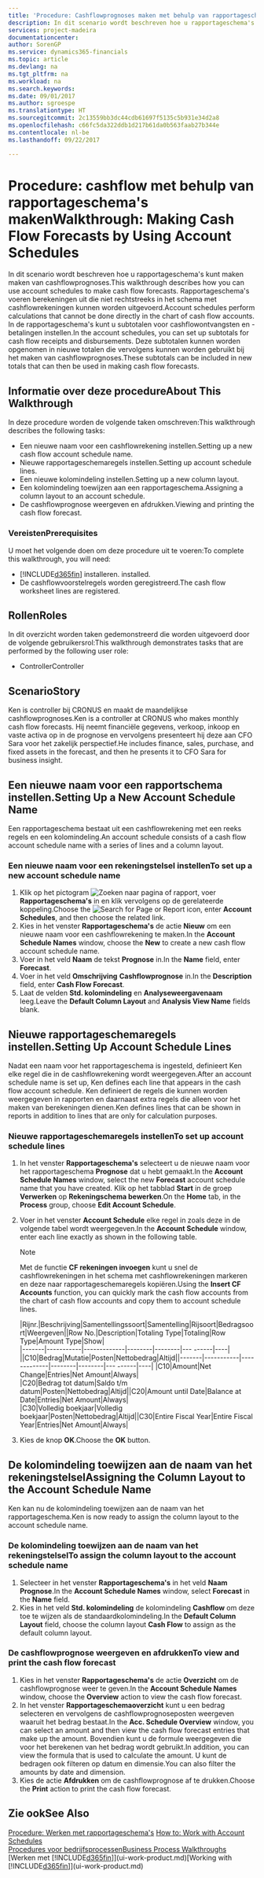 ```yaml
---
title: 'Procedure: Cashflowprognoses maken met behulp van rapportageschema''s | Microsoft Docs'
description: In dit scenario wordt beschreven hoe u rapportageschema's kunt maken maken van cashflowprognoses. Rapportageschema's voeren berekeningen uit die niet rechtstreeks in het schema met cashflowrekeningen kunnen worden uitgevoerd. In de rapportageschema's kunt u subtotalen voor cashflowontvangsten en -betalingen instellen. Deze subtotalen kunnen worden opgenomen in nieuwe totalen die vervolgens kunnen worden gebruikt bij het maken van cashflowprognoses.
services: project-madeira
documentationcenter: 
author: SorenGP
ms.service: dynamics365-financials
ms.topic: article
ms.devlang: na
ms.tgt_pltfrm: na
ms.workload: na
ms.search.keywords: 
ms.date: 09/01/2017
ms.author: sgroespe
ms.translationtype: HT
ms.sourcegitcommit: 2c13559bb3dc44cdb61697f5135c5b931e34d2a8
ms.openlocfilehash: c66fc5da322ddb1d217b61da0b563faab27b344e
ms.contentlocale: nl-be
ms.lasthandoff: 09/22/2017

---
```

# <a name="walkthrough-making-cash-flow-forecasts-by-using-account-schedules"></a><span data-ttu-id="2b5e8-106">Procedure: cashflow met behulp van rapportageschema's maken</span><span class="sxs-lookup"><span data-stu-id="2b5e8-106">Walkthrough: Making Cash Flow Forecasts by Using Account Schedules</span></span>
<span data-ttu-id="2b5e8-107">In dit scenario wordt beschreven hoe u rapportageschema's kunt maken maken van cashflowprognoses.</span><span class="sxs-lookup"><span data-stu-id="2b5e8-107">This walkthrough describes how you can use account schedules to make cash flow forecasts.</span></span> <span data-ttu-id="2b5e8-108">Rapportageschema's voeren berekeningen uit die niet rechtstreeks in het schema met cashflowrekeningen kunnen worden uitgevoerd.</span><span class="sxs-lookup"><span data-stu-id="2b5e8-108">Account schedules perform calculations that cannot be done directly in the chart of cash flow accounts.</span></span> <span data-ttu-id="2b5e8-109">In de rapportageschema's kunt u subtotalen voor cashflowontvangsten en -betalingen instellen.</span><span class="sxs-lookup"><span data-stu-id="2b5e8-109">In the account schedules, you can set up subtotals for cash flow receipts and disbursements.</span></span> <span data-ttu-id="2b5e8-110">Deze subtotalen kunnen worden opgenomen in nieuwe totalen die vervolgens kunnen worden gebruikt bij het maken van cashflowprognoses.</span><span class="sxs-lookup"><span data-stu-id="2b5e8-110">These subtotals can be included in new totals that can then be used in making cash flow forecasts.</span></span>  

## <a name="about-this-walkthrough"></a><span data-ttu-id="2b5e8-111">Informatie over deze procedure</span><span class="sxs-lookup"><span data-stu-id="2b5e8-111">About This Walkthrough</span></span>  
<span data-ttu-id="2b5e8-112">In deze procedure worden de volgende taken omschreven:</span><span class="sxs-lookup"><span data-stu-id="2b5e8-112">This walkthrough describes the following tasks:</span></span>  

- <span data-ttu-id="2b5e8-113">Een nieuwe naam voor een cashflowrekening instellen.</span><span class="sxs-lookup"><span data-stu-id="2b5e8-113">Setting up a new cash flow account schedule name.</span></span>  
- <span data-ttu-id="2b5e8-114">Nieuwe rapportageschemaregels instellen.</span><span class="sxs-lookup"><span data-stu-id="2b5e8-114">Setting up account schedule lines.</span></span>  
- <span data-ttu-id="2b5e8-115">Een nieuwe kolomindeling instellen.</span><span class="sxs-lookup"><span data-stu-id="2b5e8-115">Setting up a new column layout.</span></span>  
- <span data-ttu-id="2b5e8-116">Een kolomindeling toewijzen aan een rapportageschema.</span><span class="sxs-lookup"><span data-stu-id="2b5e8-116">Assigning a column layout to an account schedule.</span></span>  
- <span data-ttu-id="2b5e8-117">De cashflowprognose weergeven en afdrukken.</span><span class="sxs-lookup"><span data-stu-id="2b5e8-117">Viewing and printing the cash flow forecast.</span></span>  

### <a name="prerequisites"></a><span data-ttu-id="2b5e8-118">Vereisten</span><span class="sxs-lookup"><span data-stu-id="2b5e8-118">Prerequisites</span></span>  
<span data-ttu-id="2b5e8-119">U moet het volgende doen om deze procedure uit te voeren:</span><span class="sxs-lookup"><span data-stu-id="2b5e8-119">To complete this walkthrough, you will need:</span></span>  

- [!INCLUDE[d365fin](includes/d365fin_md.md)]<span data-ttu-id="2b5e8-120"> installeren.</span><span class="sxs-lookup"><span data-stu-id="2b5e8-120"> installed.</span></span>  
- <span data-ttu-id="2b5e8-121">De cashflowvoorstelregels worden geregistreerd.</span><span class="sxs-lookup"><span data-stu-id="2b5e8-121">The cash flow worksheet lines are registered.</span></span>  

## <a name="roles"></a><span data-ttu-id="2b5e8-122">Rollen</span><span class="sxs-lookup"><span data-stu-id="2b5e8-122">Roles</span></span>  
<span data-ttu-id="2b5e8-123">In dit overzicht worden taken gedemonstreerd die worden uitgevoerd door de volgende gebruikersrol:</span><span class="sxs-lookup"><span data-stu-id="2b5e8-123">This walkthrough demonstrates tasks that are performed by the following user role:</span></span>  

- <span data-ttu-id="2b5e8-124">Controller</span><span class="sxs-lookup"><span data-stu-id="2b5e8-124">Controller</span></span>  

## <a name="story"></a><span data-ttu-id="2b5e8-125">Scenario</span><span class="sxs-lookup"><span data-stu-id="2b5e8-125">Story</span></span>  
<span data-ttu-id="2b5e8-126">Ken is controller bij CRONUS en maakt de maandelijkse cashflowprognoses.</span><span class="sxs-lookup"><span data-stu-id="2b5e8-126">Ken is a controller at CRONUS who makes monthly cash flow forecasts.</span></span> <span data-ttu-id="2b5e8-127">Hij neemt financiële gegevens, verkoop, inkoop en vaste activa op in de prognose en vervolgens presenteert hij deze aan CFO Sara voor het zakelijk perspectief.</span><span class="sxs-lookup"><span data-stu-id="2b5e8-127">He includes finance, sales, purchase, and fixed assets in the forecast, and then he presents it to CFO Sara for business insight.</span></span>  

## <a name="setting-up-a-new-account-schedule-name"></a><span data-ttu-id="2b5e8-128">Een nieuwe naam voor een rapportschema instellen.</span><span class="sxs-lookup"><span data-stu-id="2b5e8-128">Setting Up a New Account Schedule Name</span></span>  
<span data-ttu-id="2b5e8-129">Een rapportageschema bestaat uit een cashflowrekening met een reeks regels en een kolomindeling.</span><span class="sxs-lookup"><span data-stu-id="2b5e8-129">An account schedule consists of a cash flow account schedule name with a series of lines and a column layout.</span></span>  

### <a name="to-set-up-a-new-account-schedule-name"></a><span data-ttu-id="2b5e8-130">Een nieuwe naam voor een rekeningstelsel instellen</span><span class="sxs-lookup"><span data-stu-id="2b5e8-130">To set up a new account schedule name</span></span>  

1.  <span data-ttu-id="2b5e8-131">Klik op het pictogram ![Zoeken naar pagina of rapport](media/ui-search/search_small.png "pictogram Zoeken naar pagina of rapport"), voer **Rapportageschema's** in en klik vervolgens op de gerelateerde koppeling.</span><span class="sxs-lookup"><span data-stu-id="2b5e8-131">Choose the ![Search for Page or Report](media/ui-search/search_small.png "Search for Page or Report icon") icon, enter **Account Schedules**, and then choose the related link.</span></span>  
2.  <span data-ttu-id="2b5e8-132">Kies in het venster **Rapportageschema's** de actie **Nieuw** om een nieuwe naam voor een cashflowrekening te maken.</span><span class="sxs-lookup"><span data-stu-id="2b5e8-132">In the **Account Schedule Names** window, choose the **New** to create a new cash flow account schedule name.</span></span>  
3.  <span data-ttu-id="2b5e8-133">Voer in het veld **Naam** de tekst **Prognose** in.</span><span class="sxs-lookup"><span data-stu-id="2b5e8-133">In the **Name** field, enter **Forecast**.</span></span>  
4.  <span data-ttu-id="2b5e8-134">Voer in het veld **Omschrijving** **Cashflowprognose** in.</span><span class="sxs-lookup"><span data-stu-id="2b5e8-134">In the **Description** field, enter **Cash Flow Forecast**.</span></span>  
5.  <span data-ttu-id="2b5e8-135">Laat de velden **Std. kolomindeling** en **Analyseweergavenaam** leeg.</span><span class="sxs-lookup"><span data-stu-id="2b5e8-135">Leave the **Default Column Layout** and **Analysis View Name** fields blank.</span></span>  

## <a name="setting-up-account-schedule-lines"></a><span data-ttu-id="2b5e8-136">Nieuwe rapportageschemaregels instellen.</span><span class="sxs-lookup"><span data-stu-id="2b5e8-136">Setting Up Account Schedule Lines</span></span>  
<span data-ttu-id="2b5e8-137">Nadat een naam voor het rapportageschema is ingesteld, definieert Ken elke regel die in de cashflowrekening wordt weergegeven.</span><span class="sxs-lookup"><span data-stu-id="2b5e8-137">After an account schedule name is set up, Ken defines each line that appears in the cash flow account schedule.</span></span> <span data-ttu-id="2b5e8-138">Ken definieert de regels die kunnen worden weergegeven in rapporten en daarnaast extra regels die alleen voor het maken van berekeningen dienen.</span><span class="sxs-lookup"><span data-stu-id="2b5e8-138">Ken defines lines that can be shown in reports in addition to lines that are only for calculation purposes.</span></span>  

### <a name="to-set-up-account-schedule-lines"></a><span data-ttu-id="2b5e8-139">Nieuwe rapportageschemaregels instellen</span><span class="sxs-lookup"><span data-stu-id="2b5e8-139">To set up account schedule lines</span></span>  

1.  <span data-ttu-id="2b5e8-140">In het venster **Rapportageschema's** selecteert u de nieuwe naam voor het rapportageschema **Prognose** dat u hebt gemaakt.</span><span class="sxs-lookup"><span data-stu-id="2b5e8-140">In the **Account Schedule Names** window, select the new **Forecast** account schedule name that you have created.</span></span> <span data-ttu-id="2b5e8-141">Klik op het tabblad **Start** in de groep **Verwerken** op **Rekeningschema bewerken**.</span><span class="sxs-lookup"><span data-stu-id="2b5e8-141">On the **Home** tab, in the **Process** group, choose **Edit Account Schedule**.</span></span>  
2.  <span data-ttu-id="2b5e8-142">Voer in het venster **Account Schedule** elke regel in zoals deze in de volgende tabel wordt weergegeven.</span><span class="sxs-lookup"><span data-stu-id="2b5e8-142">In the **Account Schedule** window, enter each line exactly as shown in the following table.</span></span>  

    > [!NOTE]  
    >  <span data-ttu-id="2b5e8-143">Met de functie **CF rekeningen invoegen** kunt u snel de cashflowrekeningen in het schema met cashflowrekeningen markeren en deze naar rapportageschemaregels kopiëren.</span><span class="sxs-lookup"><span data-stu-id="2b5e8-143">Using the **Insert CF Accounts** function, you can quickly mark the cash flow accounts from the chart of cash flow accounts and copy them to account schedule lines.</span></span>  

    <span data-ttu-id="2b5e8-144">|Rijnr.|Beschrijving|Samentellingssoort|Samentelling|Rijsoort|Bedragsoort|Weergeven|</span><span class="sxs-lookup"><span data-stu-id="2b5e8-144">|Row No.|Description|Totaling Type|Totaling|Row Type|Amount Type|Show|</span></span>  
    <span data-ttu-id="2b5e8-145">|-------|-----------|-------------|--------|--------|---  ------|----| ||C10|Bedrag|Mutatie|Posten|Nettobedrag|Altijd|</span><span class="sxs-lookup"><span data-stu-id="2b5e8-145">|-------|-----------|-------------|--------|--------|---  ------|----| |C10|Amount|Net Change|Entries|Net Amount|Always|</span></span>  
    <span data-ttu-id="2b5e8-146">|C20|Bedrag tot datum|Saldo t/m datum|Posten|Nettobedrag|Altijd|</span><span class="sxs-lookup"><span data-stu-id="2b5e8-146">|C20|Amount until Date|Balance at Date|Entries|Net Amount|Always|</span></span>  
    <span data-ttu-id="2b5e8-147">|C30|Volledig boekjaar|Volledig boekjaar|Posten|Nettobedrag|Altijd|</span><span class="sxs-lookup"><span data-stu-id="2b5e8-147">|C30|Entire Fiscal Year|Entire Fiscal Year|Entries|Net Amount|Always|</span></span>  

4.  <span data-ttu-id="2b5e8-148">Kies de knop **OK**.</span><span class="sxs-lookup"><span data-stu-id="2b5e8-148">Choose the **OK** button.</span></span>  

## <a name="assigning-the-column-layout-to-the-account-schedule-name"></a><span data-ttu-id="2b5e8-149">De kolomindeling toewijzen aan de naam van het rekeningstelsel</span><span class="sxs-lookup"><span data-stu-id="2b5e8-149">Assigning the Column Layout to the Account Schedule Name</span></span>  
<span data-ttu-id="2b5e8-150">Ken kan nu de kolomindeling toewijzen aan de naam van het rapportageschema.</span><span class="sxs-lookup"><span data-stu-id="2b5e8-150">Ken is now ready to assign the column layout to the account schedule name.</span></span>  

### <a name="to-assign-the-column-layout-to-the-account-schedule-name"></a><span data-ttu-id="2b5e8-151">De kolomindeling toewijzen aan de naam van het rekeningstelsel</span><span class="sxs-lookup"><span data-stu-id="2b5e8-151">To assign the column layout to the account schedule name</span></span>  

1.  <span data-ttu-id="2b5e8-152">Selecteer in het venster **Rapportageschema's** in het veld **Naam** **Prognose**.</span><span class="sxs-lookup"><span data-stu-id="2b5e8-152">In the **Account Schedule Names** window, select **Forecast** in the **Name** field.</span></span>  
2.  <span data-ttu-id="2b5e8-153">Kies in het veld **Std. kolomindeling** de kolomindeling **Cashflow** om deze toe te wijzen als de standaardkolomindeling.</span><span class="sxs-lookup"><span data-stu-id="2b5e8-153">In the **Default Column Layout** field, choose the column layout **Cash Flow** to assign as the default column layout.</span></span>  

### <a name="to-view-and-print-the-cash-flow-forecast"></a><span data-ttu-id="2b5e8-154">De cashflowprognose weergeven en afdrukken</span><span class="sxs-lookup"><span data-stu-id="2b5e8-154">To view and print the cash flow forecast</span></span>  
1.  <span data-ttu-id="2b5e8-155">Kies in het venster **Rapportageschema's** de actie **Overzicht** om de cashflowprognose weer te geven.</span><span class="sxs-lookup"><span data-stu-id="2b5e8-155">In the **Account Schedule Names** window, choose the **Overview** action to view the cash flow forecast.</span></span>  
2.  <span data-ttu-id="2b5e8-156">In het venster **Rapportageschemaoverzicht** kunt u een bedrag selecteren en vervolgens de cashflowprognoseposten weergeven waaruit het bedrag bestaat.</span><span class="sxs-lookup"><span data-stu-id="2b5e8-156">In the **Acc. Schedule Overview** window, you can select an amount and then view the cash flow forecast entries that make up the amount.</span></span> <span data-ttu-id="2b5e8-157">Bovendien kunt u de formule weergegeven die voor het berekenen van het bedrag wordt gebruikt.</span><span class="sxs-lookup"><span data-stu-id="2b5e8-157">In addition, you can view the formula that is used to calculate the amount.</span></span> <span data-ttu-id="2b5e8-158">U kunt de bedragen ook filteren op datum en dimensie.</span><span class="sxs-lookup"><span data-stu-id="2b5e8-158">You can also filter the amounts by date and dimension.</span></span>  
3.  <span data-ttu-id="2b5e8-159">Kies de actie **Afdrukken** om de cashflowprognose af te drukken.</span><span class="sxs-lookup"><span data-stu-id="2b5e8-159">Choose the **Print** action to print the cash flow forecast.</span></span>  

## <a name="see-also"></a><span data-ttu-id="2b5e8-160">Zie ook</span><span class="sxs-lookup"><span data-stu-id="2b5e8-160">See Also</span></span>  
 <span data-ttu-id="2b5e8-161">[Procedure: Werken met rapportageschema's](bi-how-work-account-schedule.md) </span><span class="sxs-lookup"><span data-stu-id="2b5e8-161">[How to: Work with Account Schedules](bi-how-work-account-schedule.md) </span></span>  
 [<span data-ttu-id="2b5e8-162">Procedures voor bedrijfsprocessen</span><span class="sxs-lookup"><span data-stu-id="2b5e8-162">Business Process Walkthroughs</span></span>](walkthrough-business-process-walkthroughs.md)  
 <span data-ttu-id="2b5e8-163">[Werken met [!INCLUDE[d365fin](includes/d365fin_md.md)]](ui-work-product.md)</span><span class="sxs-lookup"><span data-stu-id="2b5e8-163">[Working with [!INCLUDE[d365fin](includes/d365fin_md.md)]](ui-work-product.md)</span></span>

